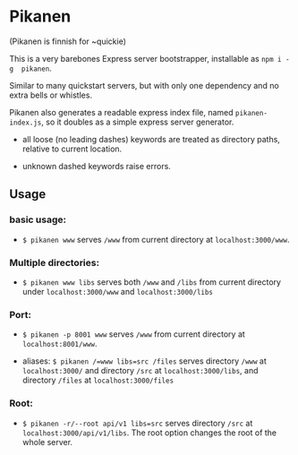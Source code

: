 # Pikanen

(Pikanen is finnish for ~quickie) 

This is a very barebones Express server bootstrapper, installable as `npm i -g  pikanen`.

Similar to many quickstart servers, but with only one dependency and no extra bells or whistles.

Pikanen also generates a readable express index file, named `pikanen-index.js`, so it doubles as a simple express server generator.

* all loose (no leading dashes) keywords are treated as directory paths, relative to current location.

* unknown dashed keywords raise errors.

## Usage

### basic usage:
*   `$ pikanen www` serves `/www` from current directory at `localhost:3000/www`.

### Multiple directories:
*   `$ pikanen www libs` serves both `/www` and `/libs` from current directory under `localhost:3000/www` and `localhost:3000/libs`

### Port:
*   `$ pikanen -p 8001 www` serves `/www` from current directory at `localhost:8001/www`.

* aliases: `$ pikanen /=www libs=src /files` serves directory `/www` at `localhost:3000/` and directory `/src` at `localhost:3000/libs`, and directory `/files` at  `localhost:3000/files`

### Root:

*   `$ pikanen -r/--root api/v1 libs=src` serves directory `/src` at `localhost:3000/api/v1/libs`. The root option changes the root of the whole server.
